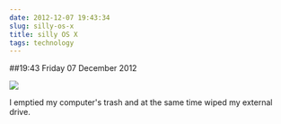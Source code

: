```yaml
---
date: 2012-12-07 19:43:34
slug: silly-os-x
title: silly OS X
tags: technology
---
```


##19:43 Friday 07 December 2012

[![](/images/2012/12/negative-328k-files-300x69.png)](/images/2012/12/negative-328k-files.png)

I emptied my computer's trash and at the same time wiped my external drive.
